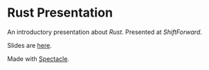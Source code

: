 # Rust Presentation

An introductory presentation about *Rust*. Presented at _ShiftForward_.

Slides are [here](http://andrebeat.github.io/rust-presentation/).

Made with [Spectacle](https://github.com/FormidableLabs/spectacle).
